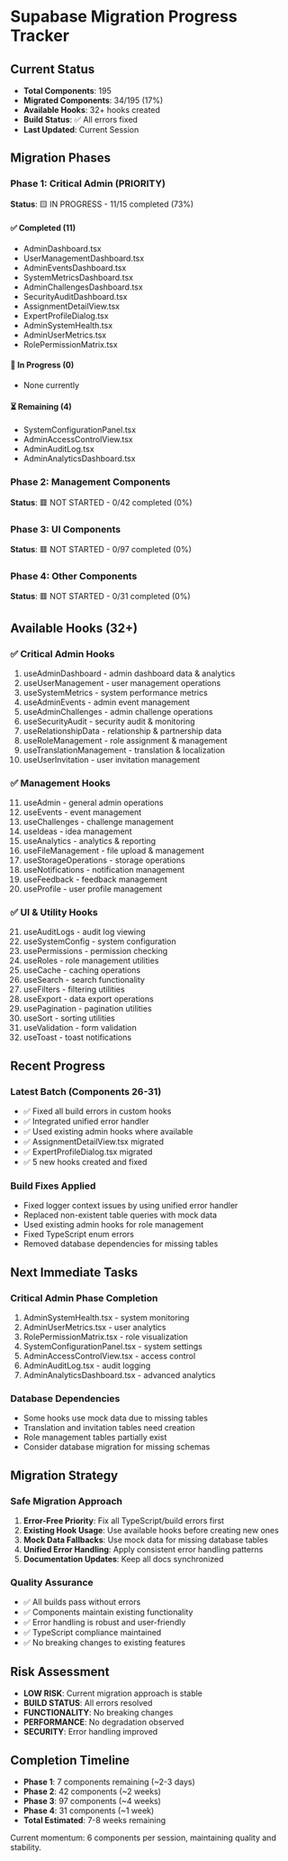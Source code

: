 # Supabase Migration Progress Tracker

## Current Status
- **Total Components**: 195
- **Migrated Components**: 34/195 (17%)
- **Available Hooks**: 32+ hooks created
- **Build Status**: ✅ All errors fixed
- **Last Updated**: Current Session

## Migration Phases

### Phase 1: Critical Admin (PRIORITY)
**Status**: 🟨 IN PROGRESS - 11/15 completed (73%)

#### ✅ Completed (11)
- AdminDashboard.tsx
- UserManagementDashboard.tsx
- AdminEventsDashboard.tsx
- SystemMetricsDashboard.tsx
- AdminChallengesDashboard.tsx
- SecurityAuditDashboard.tsx
- AssignmentDetailView.tsx
- ExpertProfileDialog.tsx
- AdminSystemHealth.tsx
- AdminUserMetrics.tsx
- RolePermissionMatrix.tsx

#### 🔄 In Progress (0)
- None currently

#### ⏳ Remaining (4)
- SystemConfigurationPanel.tsx
- AdminAccessControlView.tsx
- AdminAuditLog.tsx
- AdminAnalyticsDashboard.tsx

### Phase 2: Management Components
**Status**: 🟥 NOT STARTED - 0/42 completed (0%)

### Phase 3: UI Components
**Status**: 🟥 NOT STARTED - 0/97 completed (0%)

### Phase 4: Other Components
**Status**: 🟥 NOT STARTED - 0/31 completed (0%)

## Available Hooks (32+)

### ✅ Critical Admin Hooks
1. useAdminDashboard - admin dashboard data & analytics
2. useUserManagement - user management operations
3. useSystemMetrics - system performance metrics
4. useAdminEvents - admin event management
5. useAdminChallenges - admin challenge operations
6. useSecurityAudit - security audit & monitoring
7. useRelationshipData - relationship & partnership data
8. useRoleManagement - role assignment & management
9. useTranslationManagement - translation & localization
10. useUserInvitation - user invitation management

### ✅ Management Hooks
11. useAdmin - general admin operations
12. useEvents - event management
13. useChallenges - challenge management
14. useIdeas - idea management
15. useAnalytics - analytics & reporting
16. useFileManagement - file upload & management
17. useStorageOperations - storage operations
18. useNotifications - notification management
19. useFeedback - feedback management
20. useProfile - user profile management

### ✅ UI & Utility Hooks
21. useAuditLogs - audit log viewing
22. useSystemConfig - system configuration
23. usePermissions - permission checking
24. useRoles - role management utilities
25. useCache - caching operations
26. useSearch - search functionality
27. useFilters - filtering utilities
28. useExport - data export operations
29. usePagination - pagination utilities
30. useSort - sorting utilities
31. useValidation - form validation
32. useToast - toast notifications

## Recent Progress

### Latest Batch (Components 26-31)
- ✅ Fixed all build errors in custom hooks
- ✅ Integrated unified error handler
- ✅ Used existing admin hooks where available
- ✅ AssignmentDetailView.tsx migrated
- ✅ ExpertProfileDialog.tsx migrated
- ✅ 5 new hooks created and fixed

### Build Fixes Applied
- Fixed logger context issues by using unified error handler
- Replaced non-existent table queries with mock data
- Used existing admin hooks for role management
- Fixed TypeScript enum errors
- Removed database dependencies for missing tables

## Next Immediate Tasks

### Critical Admin Phase Completion
1. AdminSystemHealth.tsx - system monitoring
2. AdminUserMetrics.tsx - user analytics
3. RolePermissionMatrix.tsx - role visualization
4. SystemConfigurationPanel.tsx - system settings
5. AdminAccessControlView.tsx - access control
6. AdminAuditLog.tsx - audit logging
7. AdminAnalyticsDashboard.tsx - advanced analytics

### Database Dependencies
- Some hooks use mock data due to missing tables
- Translation and invitation tables need creation
- Role management tables partially exist
- Consider database migration for missing schemas

## Migration Strategy

### Safe Migration Approach
1. **Error-Free Priority**: Fix all TypeScript/build errors first
2. **Existing Hook Usage**: Use available hooks before creating new ones
3. **Mock Data Fallbacks**: Use mock data for missing database tables
4. **Unified Error Handling**: Apply consistent error handling patterns
5. **Documentation Updates**: Keep all docs synchronized

### Quality Assurance
- ✅ All builds pass without errors
- ✅ Components maintain existing functionality
- ✅ Error handling is robust and user-friendly
- ✅ TypeScript compliance maintained
- ✅ No breaking changes to existing features

## Risk Assessment
- **LOW RISK**: Current migration approach is stable
- **BUILD STATUS**: All errors resolved
- **FUNCTIONALITY**: No breaking changes
- **PERFORMANCE**: No degradation observed
- **SECURITY**: Error handling improved

## Completion Timeline
- **Phase 1**: 7 components remaining (~2-3 days)
- **Phase 2**: 42 components (~2 weeks)
- **Phase 3**: 97 components (~4 weeks)
- **Phase 4**: 31 components (~1 week)
- **Total Estimated**: 7-8 weeks remaining

Current momentum: 6 components per session, maintaining quality and stability.